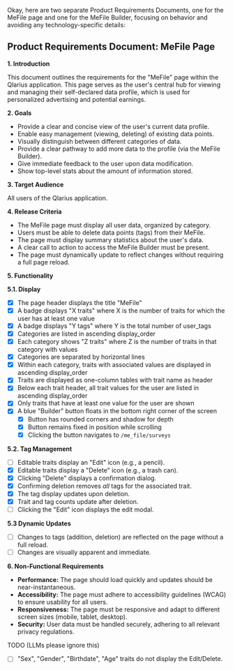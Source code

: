 Okay, here are two separate Product Requirements Documents, one for the MeFile page and one for the MeFile Builder, focusing on behavior and avoiding any technology-specific details:

## Product Requirements Document: MeFile Page

**1. Introduction**

This document outlines the requirements for the "MeFile" page within the Qlarius application. This page serves as the user's central hub for viewing and managing their self-declared data profile, which is used for personalized advertising and potential earnings.

**2. Goals**

*   Provide a clear and concise view of the user's current data profile.
*   Enable easy management (viewing, deleting) of existing data points.
*   Visually distinguish between different categories of data.
*   Provide a clear pathway to add more data to the profile (via the MeFile Builder).
*   Give immediate feedback to the user upon data modification.
*   Show top-level stats about the amount of information stored.

**3. Target Audience**

All users of the Qlarius application.

**4. Release Criteria**

*   The MeFile page must display all user data, organized by category.
*   Users must be able to delete data points (tags) from their MeFile.
*   The page must display summary statistics about the user's data.
*   A clear call to action to access the MeFile Builder must be present.
*   The page must dynamically update to reflect changes without requiring a full page reload.

**5. Functionality**

**5.1. Display**

- [x] The page header displays the title "MeFile"
- [x] A badge displays "X traits" where X is the number of traits for which the user has at least one value
- [x] A badge displays "Y tags" where Y is the total number of user_tags
- [x] Categories are listed in ascending display_order
- [x] Each category shows "Z traits" where Z is the number of traits in that category with values
- [x] Categories are separated by horizontal lines
- [x] Within each category, traits with associated values are displayed in ascending display_order
- [x] Traits are displayed as one-column tables with trait name as header
- [x] Below each trait header, all trait values for the user are listed in ascending display_order
- [x] Only traits that have at least one value for the user are shown
- [x] A blue "Builder" button floats in the bottom right corner of the screen
  - [x] Button has rounded corners and shadow for depth
  - [x] Button remains fixed in position while scrolling
  - [x] Clicking the button navigates to `/me_file/surveys`

**5.2. Tag Management**

- [ ] Editable traits display an "Edit" icon (e.g., a pencil).
- [x] Editable traits display a "Delete" icon (e.g., a trash can).
- [x] Clicking "Delete" displays a confirmation dialog.
- [x] Confirming deletion removes *all* tags for the associated trait.
- [x] The tag display updates upon deletion.
- [x] Trait and tag counts update after deletion.
- [ ] Clicking the "Edit" icon displays the edit modal.

**5.3 Dynamic Updates**

- [ ] Changes to tags (addition, deletion) are reflected on the page without a full reload.
- [ ] Changes are visually apparent and immediate.

**6. Non-Functional Requirements**

*   **Performance:** The page should load quickly and updates should be near-instantaneous.
*   **Accessibility:** The page must adhere to accessibility guidelines (WCAG) to ensure usability for all users.
*   **Responsiveness:** The page must be responsive and adapt to different screen sizes (mobile, tablet, desktop).
*   **Security:** User data must be handled securely, adhering to all relevant privacy regulations.

TODO (LLMs please ignore this)
- [ ] "Sex", "Gender", "Birthdate", "Age" traits do not display the Edit/Delete.